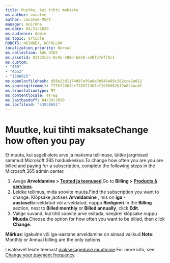 ```yaml
---
title: Muutke, kui tihti maksate
ms.author: cmcatee
author: cmcatee-MSFT
manager: mnirkhe
ms.date: 04/21/2020
ms.audience: Admin
ms.topic: article
ROBOTS: NOINDEX, NOFOLLOW
localization_priority: Normal
ms.collection: Adm_O365
ms.assetid: 81423cec-8c9e-408d-bd26-a46f37ef75c1
ms.custom:
- "469"
- "4552"
- "1500025"
ms.openlocfilehash: d58e23d1174097af6a6a8b548a89c382cce2a012
ms.sourcegitcommit: 7755f288fcc718571367cf1960962b19a82bac4f
ms.translationtype: MT
ms.contentlocale: et-EE
ms.lasthandoff: 04/29/2020
ms.locfileid: "43939651"
---
```

# <a name="change-how-often-you-pay"></a><span data-ttu-id="17087-102">Muutke, kui tihti maksate</span><span class="sxs-lookup"><span data-stu-id="17087-102">Change how often you pay</span></span>

<span data-ttu-id="17087-103">Et muuta, kui sageli olete arve ja maksma tellimuse, täitke järgmised sammud Microsoft 365 halduskeskus.</span><span class="sxs-lookup"><span data-stu-id="17087-103">To change how often you are you are billed and paying for a subscription, complete the following steps in the Microsoft 365 admin center.</span></span> 
1. <span data-ttu-id="17087-104">Avage **Arveldamine > [Tooted ja teenused](https://go.microsoft.com/fwlink/p/?linkid=842054)**.</span><span class="sxs-lookup"><span data-stu-id="17087-104">Go to **Billing > [Products & services](https://go.microsoft.com/fwlink/p/?linkid=842054)**.</span></span>
2. <span data-ttu-id="17087-105">Leidke tellimus, mida soovite muuta.</span><span class="sxs-lookup"><span data-stu-id="17087-105">Find the subscription you want to change.</span></span> <span data-ttu-id="17087-106">Klõpsake jaotises **Arveldamine** , mis on **iga** - **aastaselt**arveldatud või arveldatud, nuppu **Redigeeri**.</span><span class="sxs-lookup"><span data-stu-id="17087-106">In the **Billing** section, next to **Billed monthly** or **Billed annually**, click **Edit**.</span></span> 
3. <span data-ttu-id="17087-107">Valige suvand, kui tihti soovite arve esitada, seejärel klõpsake nuppu **Muuda**.</span><span class="sxs-lookup"><span data-stu-id="17087-107">Choose the option for how often you want to be billed, then click **Change**.</span></span>

<span data-ttu-id="17087-108">**Märkus**: igakuine või iga-aastane arveldamine on ainsad valikud.</span><span class="sxs-lookup"><span data-stu-id="17087-108">**Note**: Monthly or Annual billing are the only options.</span></span>

<span data-ttu-id="17087-109">Lisateavet leiate teemast [maksesageduse muutmine](https://docs.microsoft.com/microsoft-365/commerce/billing-and-payments/change-payment-frequency?view=o365-worldwide).</span><span class="sxs-lookup"><span data-stu-id="17087-109">For more info, see [Change your payment frequency](https://docs.microsoft.com/microsoft-365/commerce/billing-and-payments/change-payment-frequency?view=o365-worldwide).</span></span>
